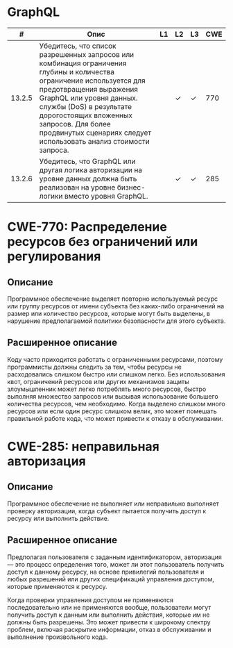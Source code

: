 # GraphQL
| # | Опис | L1 | L2 | L3 | CWE |
|---|---|---|---|---|---|
| 13.2.5 | Убедитесь, что список разрешенных запросов или комбинация ограничения глубины и количества ограничение используется для предотвращения выражения GraphQL или уровня данных. службы (DoS) в результате дорогостоящих вложенных запросов.  Для более продвинутых сценариях следует использовать анализ стоимости запроса. |  | ✓ | ✓ | 770 |
| 13.2.6 | Убедитесь, что GraphQL или другая логика авторизации на уровне данных должна быть реализован на уровне бизнес-логики вместо уровня GraphQL.|  | ✓ | ✓ | 285 |

# CWE-770: Распределение ресурсов без ограничений или регулирования 

##  Описание 

Программное обеспечение выделяет повторно используемый ресурс или группу ресурсов от имени субъекта без каких-либо ограничений на размер или количество ресурсов, которые могут быть выделены, в нарушение предполагаемой политики безопасности для этого субъекта. 

## Расширенное описание 

Коду часто приходится работать с ограниченными ресурсами, поэтому программисты должны следить за тем, чтобы ресурсы не расходовались слишком быстро или слишком легко. Без использования квот, ограничений ресурсов или других механизмов защиты злоумышленник может легко потреблять много ресурсов, быстро выполняя множество запросов или вызывая использование большего количества ресурсов, чем необходимо. Когда выделено слишком много ресурсов или если один ресурс слишком велик, это может помешать правильной работе кода, что может привести к отказу в обслуживании. 

# CWE-285: неправильная авторизация 

##  Описание 

Программное обеспечение не выполняет или неправильно выполняет проверку авторизации, когда субъект пытается получить доступ к ресурсу или выполнить действие. 

## Расширенное описание 

Предполагая пользователя с заданным идентификатором, авторизация — это процесс определения того, может ли этот пользователь получить доступ к данному ресурсу, на основе привилегий пользователя и любых разрешений или других спецификаций управления доступом, которые применяются к ресурсу.

Когда проверки управления доступом не применяются последовательно или не применяются вообще, пользователи могут получить доступ к данным или выполнить действия, которые им не должны быть разрешены. Это может привести к широкому спектру проблем, включая раскрытие информации, отказ в обслуживании и выполнение произвольного кода. 



